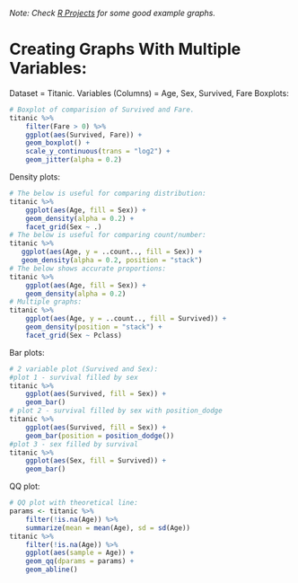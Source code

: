 *Note: Check [R Projects](https://github.com/BOLTZZ/R/tree/master/R%20Projects) for some good example graphs.*
# Creating Graphs With Multiple Variables:
Dataset = Titanic.
Variables (Columns) = Age, Sex, Survived, Fare
Boxplots:
```r
# Boxplot of comparision of Survived and Fare.
titanic %>%
    filter(Fare > 0) %>%
    ggplot(aes(Survived, Fare)) +
    geom_boxplot() +
    scale_y_continuous(trans = "log2") +
    geom_jitter(alpha = 0.2)
```
Density plots:
```r
# The below is useful for comparing distribution:
titanic %>%
    ggplot(aes(Age, fill = Sex)) +
    geom_density(alpha = 0.2) +
    facet_grid(Sex ~ .)
# The below is useful for comparing count/number:
titanic %>%
   ggplot(aes(Age, y = ..count.., fill = Sex)) +
   geom_density(alpha = 0.2, position = "stack")
# The below shows accurate proportions:
titanic %>%
    ggplot(aes(Age, fill = Sex)) +
    geom_density(alpha = 0.2)
# Multiple graphs:
titanic %>%
    ggplot(aes(Age, y = ..count.., fill = Survived)) +
    geom_density(position = "stack") +
    facet_grid(Sex ~ Pclass)
```
Bar plots:
```r
# 2 variable plot (Survived and Sex):
#plot 1 - survival filled by sex
titanic %>%
    ggplot(aes(Survived, fill = Sex)) +
    geom_bar()
# plot 2 - survival filled by sex with position_dodge
titanic %>%
    ggplot(aes(Survived, fill = Sex)) +
    geom_bar(position = position_dodge())
#plot 3 - sex filled by survival
titanic %>%
    ggplot(aes(Sex, fill = Survived)) +
    geom_bar()
```
QQ plot:
```r
# QQ plot with theoretical line:
params <- titanic %>%
    filter(!is.na(Age)) %>%
    summarize(mean = mean(Age), sd = sd(Age))
titanic %>%
    filter(!is.na(Age)) %>%
    ggplot(aes(sample = Age)) +
    geom_qq(dparams = params) +
    geom_abline()
```
